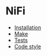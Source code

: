 # NiFi
* [Installation](docs/INSTALLATION.md)
* [Make](docs/MAKE.md)
* [Tests](docs/TESTS.md)
* [Code style](docs/CODE_STYLE.md)